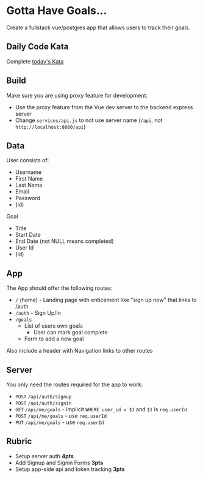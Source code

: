 # Gotta Have Goals...

Create a fullstack vue/postgres app that allows users to track their goals.

## Daily Code Kata

Complete [today's Kata](https://www.codewars.com/kata/sum-of-odd-cubed-numbers)

## Build

Make sure you are using proxy feature for development:
* Use the proxy feature from the Vue dev server to the backend express server
* Change `services/api.js` to not use server name (`/api`, not `http://localhost:8080/api`)

## Data

User consists of:
* Username
* First Name
* Last Name
* Email
* Password
* (id)

Goal
* Title
* Start Date
* End Date (not NULL means completed)
* User Id
* (id)

## App

The App should offer the following routes:

* `/` (home) - Landing page with enticement like "sign up now" that links to /auth
* `/auth` - Sign Up/In
* `/goals`
    * List of users own goals
        * User can mark goal complete
    * Form to add a new goal

Also include a header with Navigation links to other routes

## Server

You only need the routes required for the app to work:
* `POST` `/api/auth/signup`
* `POST` `/api/auth/signin`
* `GET` `/api/me/goals` - implicit `WHERE user_id = $1` and `$1` is `req.userId`
* `POST` `/api/me/goals` - use `req.userId`
* `PUT` `/api/me/goals` - use `req.userId`

## Rubric

* Setup server auth **4pts**
* Add Signup and Signin Forms **3pts**
* Setup app-side api and token tracking **3pts**
